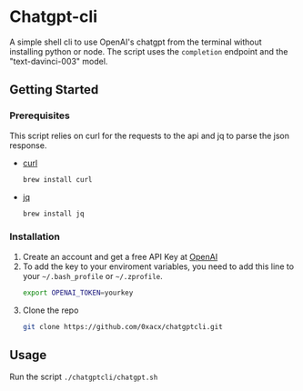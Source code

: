 # Chatgpt-cli

A simple shell cli to use OpenAI's chatgpt from the terminal without installing python or node.
The script uses the `completion` endpoint and the "text-davinci-003" model.

## Getting Started

### Prerequisites

This script relies on curl for the requests to the api and jq to parse the json response.

* [curl](https://www.curl.se)
  ```sh
  brew install curl
  ```
* [jq](https://stedolan.github.io/jq/)
  ```sh
  brew install jq
  ```

### Installation

1. Create an account and get a free API Key at [OpenAI](https://openai.com/api/)
2. To add the key to your enviroment variables, you need to add this line to your `~/.bash_profile` or `~/.zprofile`.
   ```sh
   export OPENAI_TOKEN=yourkey
   ```
3. Clone the repo
   ```sh
   git clone https://github.com/0xacx/chatgptcli.git
   ```

<!-- USAGE EXAMPLES -->
## Usage

  Run the script
    ```
    ./chatgptcli/chatgpt.sh
    ```
